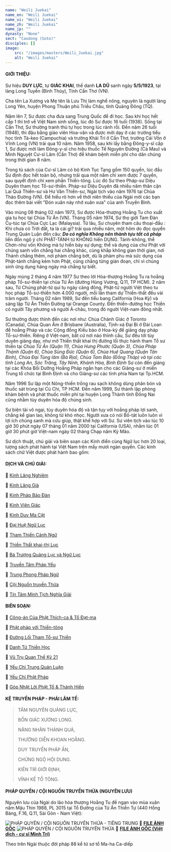 ```yaml
---
name: "Weili Juekai"
name_en: "Weili Juekai"
name_vi: "Weili Juekai"
name_zh: "Weili Juekai"
name_jp: ""
dynasty: "None"
sect: "Caodong (Soto)"
disciples: []
image: 
    src: "/images/masters/Weili_Juekai.jpg"
    alt: "Weili Juekai"
---
```


#### GIỚI THIỆU:

Sư hiệu __DUY LỰC__, tự __GIÁC KHAI__, thế danh __LA DŨ__ sanh ngày __5/5/1923__, tại làng Long Tuyền (Bình Thủy), Tỉnh Cần Thơ (VN).

Cha tên La Xương và Mẹ tên là Lưu Thị làm nghề nông, nguyên là người làng Long Yên, huyện Phong Thuận phủ Triều Châu, tỉnh Quảng Đông (TQ).

Năm lên 7, Sư được cha đưa sang Trung Quốc để đi học. Sau khi học hết cấp 1 thì trở về Việt Nam sinh sống, lúc đó Sư được 16 tuổi (1938).
Sống tại Cần Thơ, Sư thường tranh thủ tự học trong lúc rảnh rỗi.
Đến năm 26 tuổi (1948), thi đậu bằng giáo viên Hoa-văn và được mời dạy ở các trường tiểu học tỉnh Tà-keo (Campuchia) và trường Khải Trí ở Cần Thơ, trường Cái Vồn ở Vĩnh Long (VN) trải qua 10 năm.
Năm 1958, sau khi lấy bằng Đông-y-sĩ cấp 1, Sư được mời làm Đông-y-sĩ cho hiệu thuốc Tế Nguyên Đường (Cà Mau) và Minh Nguyệt Cư-sĩ Lâm (Cần Thơ) để khám bệnh miễn phí cho dân chúng trong thời gian 8 năm.

Trong tủ sách của Cư-sĩ Lâm có bộ Kinh Tục Tạng gồm 150 quyển, lúc đầu Sư định đọc hết toàn bộ, nhưng trải qua một năm chỉ xem được 7 quyển, sau quyết định chỉ xem phần Thiền-tông.
Lúc đó Sư theo Pháp-sư Diệu Duyên tham học Tổ-sư-thiền. Pháp-sư Diệu Duyên đã nhiều năm thân cận Lai Quả Thiền-sư và Hư Vân Thiền-sư, Ngài tịch vào năm 1976 tại Chùa Thảo Đường (VN).
Để hiểu rõ hơn về thời niên thiếu của Ngài mời các bạn đọc thêm bài viết "Đón xuân này nhớ xuân xưa" của anh Truyền Bình.

Vào mùng 08 tháng 02 năm 1973, Sư được Hòa-thượng Hoằng Tu cho xuất gia tu học tại Chùa Từ Ân (VN). Tháng 05 năm 1974, Sư thọ giới Tam Đàn Cụ-túc tại Chùa Cực Lạc (Malaysia).
Từ lâu, Sư chuyên tham câu thoại-đầu : Khi chưa có Trời đất, ta là cái gì? trải qua nhiều năm, một hôm do đọc quyển Trung Quán Luận đến câu: ___Do có nghĩa Không nên thành tựu tất cả pháp___ liền đốn ngộ ý chỉ PHẬT-TÁNH từ KHÔNG hiển DỤNG.
Tánh-không, thể Chơn-như vốn Không mà tự hiển bày sự dụng; thể và dụng của chư Phật với chúng sanh vốn chẳng hai chẳng khác, cùng khắp không gian thời gian, nơi Thánh chẳng thêm, nơi phàm chẳng bớt, dù là phàm phu mà sức dụng của Phật-tánh chẳng kém hơn Phật, cũng chẳng từng gián đoạn, chỉ vì chúng sinh ứng dụng hàng ngày mà chẳng tự biết.

Ngày mùng 2 tháng 4 năm 1977 Sư theo lời Hòa-thượng Hoằng Tu ra hoằng pháp Tổ-sư-thiền tại chùa Từ Ân (đường Hùng Vương, Q.11, TP HCM).
2 năm sau, Tứ Chúng phật-tử qui tụ ngày càng đông, Phật-tử người Việt theo tu học pháp Tổ-sư-thiền hơn 4.000 người, mỗi lần tham dự Thiền-thất đều vài trăm người.
Tháng 02 năm 1989, Sư đến tiểu bang California (Hoa Kỳ) và sáng lập Từ Ân Thiền Đường tại Orange County.
Đến thiền-đường học Thiền có người Tây phương và người Á-châu, trong đó người Việt-nam đông nhất.

Sư thường được thỉnh đến các nơi như: Chùa Chánh Giác ở Toronto (Canada), Chùa Quan Âm ở Brisbane (Australia), Tịnh-xá Đại Bi ở Đài Loan để hoằng Pháp và các Cộng đồng Kiều bào ở Hoa-kỳ để giảng dạy pháp Tổ-sư-thiền.
Riêng ở Việt-nam, bất cứ nơi nào thỉnh cầu, Sư đều tới tùy duyên giảng dạy, như mở Thiền thất khai thị đường lối thực hành tham Tổ sư thiền tại _Chùa Từ Ân (Quận 11), Chùa Hưng Phước (Quận 3), Chùa Pháp Thành (Quận 6), Chùa Sùng Đức (Quận 6), Chùa Huệ Quang (Quận Tân Bình), Chùa Đại Tùng lâm (Bà Rịa), Chùa Tam Bảo (Đồng Tháp) và tại các tỉnh Long An, Sóc Trăng, Tây Ninh, Khánh Hòa, Bình Định_
Sư còn đến giảng tại các Khóa Bồi Dưỡng Hoằng Pháp ngắn hạn cho các Giảng-sư ở miền Trung tổ chức tại Bình Định và cho Giảng-sư các tỉnh phía Nam tại Tp.HCM.

Năm 1996 Sư lập một Nông-thiền trồng rau sạch không dùng phân bón và thuốc sát trùng tại Củ Chi, TP HCM.
Đến năm 1999, Sư thành lập phòng khám bệnh và phát thuốc miễn phí tại huyện Long Thành tỉnh Đồng Nai cũng nhằm tùy duyên hóa độ chúng sinh.

Sư biện tài vô ngại, tùy duyên hóa độ và tận tụy với hoằng pháp lợi sanh, chẳng kể gian lao, không từ khó nhọc.
Người xưa có nói Bồ-tát luôn luôn vì lợi ích chúng sanh mà cứu giúp, thật khế hợp với Sư.
Sư viên tịch vào lúc 10 giờ 30 phút ngày 07 tháng 01 năm 2000 tại California (USA), nhằm lúc 01 giờ 30 phút giờ Việt-nam ngày 02 tháng Chạp năm Kỷ Mão.

Sư dịch thuật, chú giải và biên soạn các Kinh điển cùng Ngữ lục hơn 20 loại, lượng sách phát hành tại Việt Nam trên mấy mươi ngàn quyển. 
Các kinh sách chữ Việt được phát hành bao gồm:

#### DỊCH VÀ CHÚ GIẢI:

📖 <a href="http://tosuthien.info/kinh_sach_storage/kinh%20lang%20nghiem.pdf" target="_blank">Kinh Lăng Nghiêm</a>

📖 <a href="http://tosuthien.info/kinh_sach_storage/kinh%20lang%20gia.pdf" target="_blank">Kinh Lăng Già</a>

📖 <a href="http://tosuthien.info/kinh_sach_storage/kinh%20phap%20bao%20dan.pdf" target="_blank">Kinh Pháp Bảo Đàn</a>

📖 <a href="http://tosuthien.info/kinh_sach_storage/kinh%20vien%20giac.pdf" target="_blank">Kinh Viên Giác</a>

📖 <a href="http://tosuthien.info/kinh_sach_storage/kinh%20duy%20ma%20cat.pdf" target="_blank">Kinh Duy Ma Cật</a>

📖 <a href="http://tosuthien.info/kinh_sach_storage/dai%20hue%20ngu%20luc.pdf" target="_blank">Đại Huệ Ngữ Lục</a>

📖 <a href="http://tosuthien.info/kinh_sach_storage/tham%20thien%20canh%20ngu.pdf" target="_blank">Tham Thiền Cảnh Ngữ</a>

📖 <a href="http://tosuthien.info/kinh_sach_storage/thien%20that%20khai%20thi%20luc.pdf" target="_blank">Thiền Thất khai-thị Lục</a>

📖 <a href="http://tosuthien.info/kinh_sach_storage/ba%20truong%20ngu%20luc.pdf" target="_blank">Bá Trượng Quảng Lục và Ngữ Lục</a>

📖 <a href="https://www.niemphat.vn/downloads/thien-tong/hoc-thien/truyen-tam-phap-yeu-ht-duy-luc-dich.pdf" target="_blank">Truyền Tâm Pháp Yếu</a>

📖 <a href="http://tosuthien.info/kinh_sach_storage/trung%20phong%20phap%20ngu.pdf" target="_blank">Trung Phong Pháp Ngữ</a>

📖 <a href="http://tosuthien.info/kinh_sach_storage/coi%20nguon%20truyen%20thua.pdf" target="_blank">Cội Nguồn truyền Thừa</a>

📖 <a href="https://thuvienhoasen.org/a9867/tin-tam-minh-tich-nghia-giai" target="_blank">Tín Tâm Minh Tịch Nghĩa Giải</a>

#### BIÊN SOẠN:

📖 <a href="http://tosuthien.info/kinh_sach_storage/cong%20an%20cua%20phat%20thich%20ca%20va%20to%20dat%20ma.pdf" target="_blank">Công-án Của Phật Thích-ca & Tổ Đạt-ma</a>

📖 <a href="https://phapthihoi.org/kinh/Ebooks/Thien-Tong/Hoc-Thien/Phat-Phap-Voi-Thien-Tong-HT-Duy-Luc.pdf" target="_blank">Phật pháp với Thiền-tông</a>

📖 <a href="http://tosuthien.info/kinh_sach_storage/duong%20loi%20thuc%20hanh%20tham%20to%20su%20thien.pdf" target="_blank">Đường Lối Tham Tổ-sư Thiền</a>

📖 <a href="http://tosuthien.info/kinh_sach_storage/danh%20tu%20thien%20hoc%20chu%20giai.pdf" target="_blank">Danh Từ Thiền Học</a>

📖 <a href="http://tosuthien.info/kinh_sach_storage/vu%20tru%20quan%20the%20ky%2021.pdf" target="_blank">Vũ Trụ Quan Thế Kỷ 21</a>

📖 <a href="http://tosuthien.info/kinh_sach_storage/yeu%20chi%20trung%20quan%20luan.pdf" target="_blank">Yếu Chỉ Trung Quán Luận</a>

📖 <a href="https://phapthihoi.org/kinh/Ebooks/Thien-Tong/Hoc-Thien/Yeu-Chi-Phat-Phap-HT-Duy-Luc.pdff" target="_blank">Yếu Chỉ Phật Pháp</a>

📖 <a href="http://tosuthien.info/kinh_sach_storage/got%20nhat%20loi%20to%20va%20thanh%20hien.pdf" target="_blank">Góp Nhặt Lời Phật Tổ & Thánh Hiền</a>


#### KỆ TRUYỀN PHÁP - PHÁI LÂM TẾ:

>TÂM NGUYÊN QUẢNG LỤC,
>
>BỔN GIÁC XƯƠNG LONG.
>
>NĂNG NHÂN THÁNH QUẢ,
>
>THƯỜNG DIỄN KHOAN HOẰNG.
>
>DUY TRUYỀN PHÁP ẤN,
>
>CHỨNG NGỘ HỘI DUNG.
>
>KIÊN TRÌ GIỚI ĐỊNH,
>
>VĨNH KẾ TỔ TÔNG.

#### PHÁP QUYỂN / CỘI NGUỒN TRUYỀN THỪA (NGUYÊN LƯU)

Nguyên lưu của Ngài do lão hòa thượng Hoằng Tu đề ngạn vào mùa xuân năm Mậu Thìn 1988, PL 3015 tại Tổ Đường của Từ Ân Thiền Tự (440 Hồng Bàng, F.16, Q.11, Sài Gòn - Nam Việt):

<img decoding="async" src="https://thamtosuthien.net/vn/uploads/about/197842667_326854435669527_3091179884611608596_n.jpg" alt="PHÁP QUYỂN / CỘI NGUỒN TRUYỀN THỪA - TIẾNG TRUNG" />
🧷 <a href="https://drive.google.com/file/d/15giHhHtKe2JwsfSIePp3JJZdlYP1QGJM/view?usp=sharing" target="_blank"><b>FILE ẢNH GỐC</b></a>

<img decoding="async" src="https://vn.thamtosuthien.net/uploads/about/84x120.jpg" alt="PHÁP QUYỂN / CỘI NGUỒN TRUYỀN THỪA" />
🧷 <a href="https://drive.google.com/file/d/1qbzUvyuTC5AWZnHGUE5isV6dq-B6YJYv/view?usp=sharing" target="_blank"><b>FILE ẢNH GỐC (Việt dịch - cư sĩ Minh Trí)</b></a>

Theo trên Ngài thuộc đời pháp 88 kể từ sơ tổ Ma-ha Ca-diếp
